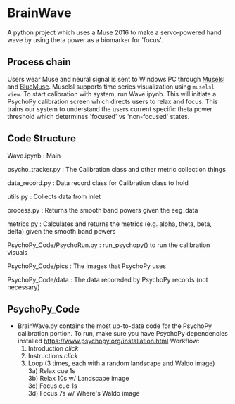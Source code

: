 # BrainWave
A python project which uses a Muse 2016 to make a servo-powered hand wave by using theta power as a biomarker
for 'focus'.


## Process chain
Users wear Muse and neural signal is sent to Windows PC through [Muselsl](https://github.com/alexandrebarachant/muse-lsl) and 
[BlueMuse](https://github.com/kowalej/BlueMuse/tree/master/Dist). Muselsl supports time series visualization using
`muselsl view`. To start calibration with system, run Wave.ipynb. This will initiate a PsychoPy calibration screen which
directs users to relax and focus. This trains our system to understand the users current specific theta power threshold which
determines 'focused' vs 'non-focused' states.

## Code Structure
Wave.ipynb        : Main 

psycho_tracker.py : The Calibration class and other metric collection things 

data_record.py    : Data record class for Calibration class to hold 

utils.py          : Collects data from inlet 

process.py        : Returns the smooth band powers given the eeg_data 

metrics.py        : Calculates and returns the metrics (e.g. alpha, theta, beta, delta) given the smooth band powers

PsychoPy_Code/PsychoRun.py : run_psychopy() to run the calibration visuals

PsychoPy_Code/pics : The images that PsychoPy uses 

PsychoPy_Code/data : The data recoreded by PsychoPy records (not necessary) 


## PsychoPy_Code
- BrainWave.py contains the most up-to-date code for the PsychoPy calibration portion. 
To run, make sure you have PsychoPy dependencies installed https://www.psychopy.org/installation.html
Workflow: 
  1) Introduction *click*
  2) Instructions *click*
  3) Loop (3 times, each with a random landscape and Waldo image) <br>
      3a) Relax cue 1s <br>
      3b) Relax 10s w/ Landscape image <br>
      3c) Focus cue 1s <br>
      3d) Focus 7s w/ Where's Waldo image <br>
  


